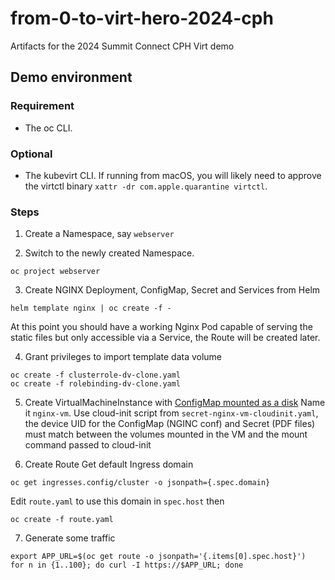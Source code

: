 # from-0-to-virt-hero-2024-cph
Artifacts for the 2024 Summit Connect CPH Virt demo


## Demo environment

### Requirement
- The oc CLI.

### Optional
- The kubevirt CLI. If running from macOS, you will likely need to approve the virtctl binary `xattr -dr com.apple.quarantine virtctl`.

### Steps

1. Create a Namespace, say `webserver`

2. Switch to the newly created Namespace.
```shell
oc project webserver
```

3. Create NGINX Deployment, ConfigMap, Secret and Services from Helm
```shell
helm template nginx | oc create -f - 
```
At this point you should have a working Nginx Pod capable of serving the static files but only accessible via a Service, the Route will be created later.

4. Grant privileges to import template data volume
```shell
oc create -f clusterrole-dv-clone.yaml
oc create -f rolebinding-dv-clone.yaml
```

5. Create VirtualMachineInstance with [ConfigMap mounted as a disk](https://kubevirt.io/user-guide/storage/disks_and_volumes/#as-a-disk)
Name it `nginx-vm`.
Use cloud-init script from `secret-nginx-vm-cloudinit.yaml`, the device UID for the ConfigMap (NGINC conf) and Secret (PDF files) must match between the volumes mounted in the VM and the mount command passed to cloud-init

6. Create Route
Get default Ingress domain
```shell
oc get ingresses.config/cluster -o jsonpath={.spec.domain}
```
Edit `route.yaml` to use this domain in `spec.host` then
```shell
oc create -f route.yaml
```

7. Generate some traffic
```shell
export APP_URL=$(oc get route -o jsonpath='{.items[0].spec.host}')
for n in {1..100}; do curl -I https://$APP_URL; done
```



